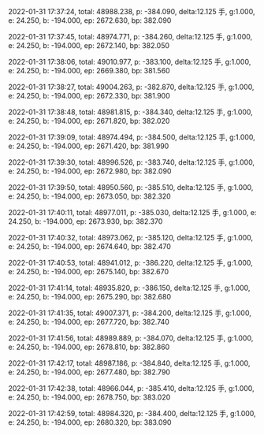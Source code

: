2022-01-31 17:37:24, total: 48988.238, p: -384.090, delta:12.125 手, g:1.000, e: 24.250, b: -194.000, ep: 2672.630, bp: 382.090

2022-01-31 17:37:45, total: 48974.771, p: -384.260, delta:12.125 手, g:1.000, e: 24.250, b: -194.000, ep: 2672.140, bp: 382.050

2022-01-31 17:38:06, total: 49010.977, p: -383.100, delta:12.125 手, g:1.000, e: 24.250, b: -194.000, ep: 2669.380, bp: 381.560

2022-01-31 17:38:27, total: 49004.263, p: -382.870, delta:12.125 手, g:1.000, e: 24.250, b: -194.000, ep: 2672.330, bp: 381.900

2022-01-31 17:38:48, total: 48981.815, p: -384.340, delta:12.125 手, g:1.000, e: 24.250, b: -194.000, ep: 2671.820, bp: 382.020

2022-01-31 17:39:09, total: 48974.494, p: -384.500, delta:12.125 手, g:1.000, e: 24.250, b: -194.000, ep: 2671.420, bp: 381.990

2022-01-31 17:39:30, total: 48996.526, p: -383.740, delta:12.125 手, g:1.000, e: 24.250, b: -194.000, ep: 2672.980, bp: 382.090

2022-01-31 17:39:50, total: 48950.560, p: -385.510, delta:12.125 手, g:1.000, e: 24.250, b: -194.000, ep: 2673.050, bp: 382.320

2022-01-31 17:40:11, total: 48977.011, p: -385.030, delta:12.125 手, g:1.000, e: 24.250, b: -194.000, ep: 2673.930, bp: 382.370

2022-01-31 17:40:32, total: 48973.062, p: -385.120, delta:12.125 手, g:1.000, e: 24.250, b: -194.000, ep: 2674.640, bp: 382.470

2022-01-31 17:40:53, total: 48941.012, p: -386.220, delta:12.125 手, g:1.000, e: 24.250, b: -194.000, ep: 2675.140, bp: 382.670

2022-01-31 17:41:14, total: 48935.820, p: -386.150, delta:12.125 手, g:1.000, e: 24.250, b: -194.000, ep: 2675.290, bp: 382.680

2022-01-31 17:41:35, total: 49007.371, p: -384.200, delta:12.125 手, g:1.000, e: 24.250, b: -194.000, ep: 2677.720, bp: 382.740

2022-01-31 17:41:56, total: 48989.889, p: -384.070, delta:12.125 手, g:1.000, e: 24.250, b: -194.000, ep: 2678.810, bp: 382.860

2022-01-31 17:42:17, total: 48987.186, p: -384.840, delta:12.125 手, g:1.000, e: 24.250, b: -194.000, ep: 2677.480, bp: 382.790

2022-01-31 17:42:38, total: 48966.044, p: -385.410, delta:12.125 手, g:1.000, e: 24.250, b: -194.000, ep: 2678.750, bp: 383.020

2022-01-31 17:42:59, total: 48984.320, p: -384.400, delta:12.125 手, g:1.000, e: 24.250, b: -194.000, ep: 2680.320, bp: 383.090